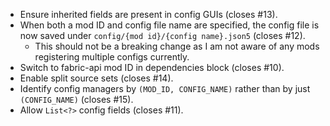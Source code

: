 - Ensure inherited fields are present in config GUIs (closes #13).
- When both a mod ID and config file name are specified, the config file is now saved under `config/{mod id}/{config name}.json5` (closes #12).
  - This should not be a breaking change as I am not aware of any mods registering multiple configs currently.
- Switch to fabric-api mod ID in dependencies block (closes #10).
- Enable split source sets (closes #14).
- Identify config managers by `(MOD_ID, CONFIG_NAME)` rather than by just `(CONFIG_NAME)` (closes #15).
- Allow `List<?>` config fields (closes #11).
